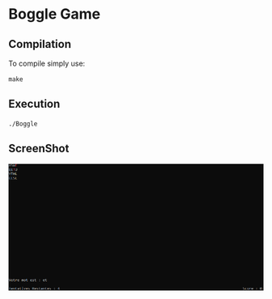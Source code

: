 # Boggle Game
## Compilation
To compile simply use:
```
make
```
## Execution
```
./Boggle
```
## ScreenShot
![Example1](img/ex.png)
